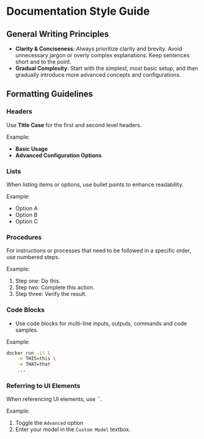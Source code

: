 # Documentation Style Guide

## General Writing Principles

- **Clarity & Conciseness**: Always prioritize clarity and brevity. Avoid unnecessary jargon or overly complex explanations.
Keep sentences short and to the point.
- **Gradual Complexity**: Start with the simplest, most basic setup, and then gradually introduce more advanced
concepts and configurations.

## Formatting Guidelines

### Headers

Use **Title Case** for the first and second level headers.

Example:
  - **Basic Usage**
  - **Advanced Configuration Options**

### Lists

When listing items or options, use bullet points to enhance readability.

Example:
  - Option A
  - Option B
  - Option C

### Procedures

For instructions or processes that need to be followed in a specific order, use numbered steps.

Example:
  1. Step one: Do this.
  2. Step two: Complete this action.
  3. Step three: Verify the result.

### Code Blocks

* Use code blocks for multi-line inputs, outputs, commands and code samples.

Example:
```bash
docker run -it \
    -e THIS=this \
    -e THAT=that
    ...
```


### Referring to UI Elements

When referencing UI elements, use ``.

Example:
1. Toggle the `Advanced` option
2. Enter your model in the `Custom Model` textbox.
